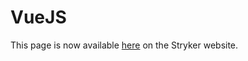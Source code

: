# VueJS

This page is now available [here](https://stryker-mutator.io/docs/stryker/guides/vuejs) on the Stryker website.
